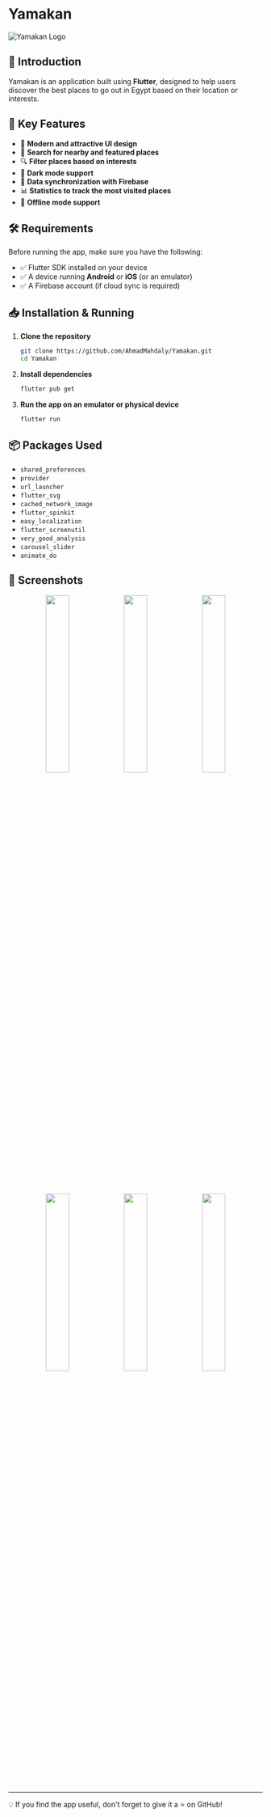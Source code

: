 # Yamakan  

![Yamakan Logo](https://play-lh.googleusercontent.com/ya-LjU5tnlepn3deq7rN4D5AkgwqyFlQDZDcWXknx4dldlyD6ZYWPqOllANCRCZxUwY=w240-h480-rw)  

## 📌 Introduction  
Yamakan is an application built using **Flutter**, designed to help users discover the best places to go out in Egypt based on their location or interests.  

## 🚀 Key Features  
- 🎨 **Modern and attractive UI design**  
- 📍 **Search for nearby and featured places**  
- 🔍 **Filter places based on interests**  
- 🌙 **Dark mode support**  
- 📡 **Data synchronization with Firebase**  
- 📊 **Statistics to track the most visited places**  
- 💾 **Offline mode support**  

## 🛠️ Requirements  
Before running the app, make sure you have the following:  

- ✅ Flutter SDK installed on your device  
- ✅ A device running **Android** or **iOS** (or an emulator)  
- ✅ A Firebase account (if cloud sync is required)  

## 📥 Installation & Running  

1. **Clone the repository**  
   ```bash  
   git clone https://github.com/AhmadMahdaly/Yamakan.git  
   cd Yamakan  
   ```  

2. **Install dependencies**  
   ```bash  
   flutter pub get  
   ```  

3. **Run the app on an emulator or physical device**  
   ```bash  
   flutter run  
   ```  

## 📦 Packages Used  
- `shared_preferences`  
- `provider`  
- `url_launcher`  
- `flutter_svg`  
- `cached_network_image`  
- `flutter_spinkit`  
- `easy_localization`  
- `flutter_screenutil`  
- `very_good_analysis`  
- `carousel_slider`  
- `animate_do`  

## 📸 Screenshots  
<p align="center">
  <img src="https://play-lh.googleusercontent.com/1TJ71LXYCHvpTzj0Mv_CMKGr0xov9kQCQcB3Q_sXAzbcmDDlWZPOlanHo_xFhe6sjA=w2560-h1440-rw" width="30%" />
  <img src="https://play-lh.googleusercontent.com/6GelbVdg3tEW4sje4B1C-3mq-_1bgnwehYFtWj11KJ_vIaf9ETTrXGLZOxRXboqONj0=w2560-h1440-rw" width="30%" />
  <img src="https://play-lh.googleusercontent.com/M62pv6ECtnz3prncxjrZZ8ygu6hd3cL659JkcafNzqyrSFNuBd89LUlwSS0IRfG_56w=w2560-h1440-rw" width="30%" />
</p>
<p align="center">
  <img src="https://play-lh.googleusercontent.com/TzCEbVhv2zXmVrOkQMelUB31ToaJe_scsF6MJ6v6jKw43Feji0cBBRtJ1tjgl03roHE=w2560-h1440-rw" width="30%" />
  <img src="https://play-lh.googleusercontent.com/RhO8SDSbnanpm4ACo5GTZoeNIfuViwwam_Ra2JwfUmV9BvjHk_OX6bBTXp38msOa=w2560-h1440-rw" width="30%" />
  <img src="https://play-lh.googleusercontent.com/gkWArtG-xJYVtJ9JwejRML_C-4oSFwGTt9YcisnxK1juUzDnvLQLvW3y-q5a5B0clOg=w2560-h1440-rw" width="30%" />
</p>

---  

💡 If you find the app useful, don't forget to give it a ⭐ on GitHub!  
